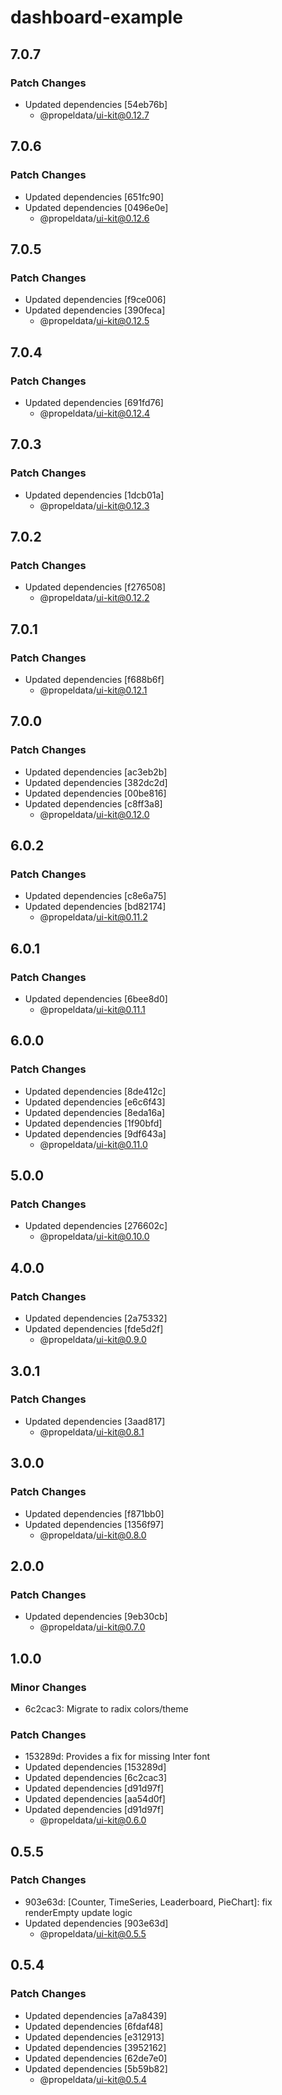 # dashboard-example

## 7.0.7

### Patch Changes

- Updated dependencies [54eb76b]
  - @propeldata/ui-kit@0.12.7

## 7.0.6

### Patch Changes

- Updated dependencies [651fc90]
- Updated dependencies [0496e0e]
  - @propeldata/ui-kit@0.12.6

## 7.0.5

### Patch Changes

- Updated dependencies [f9ce006]
- Updated dependencies [390feca]
  - @propeldata/ui-kit@0.12.5

## 7.0.4

### Patch Changes

- Updated dependencies [691fd76]
  - @propeldata/ui-kit@0.12.4

## 7.0.3

### Patch Changes

- Updated dependencies [1dcb01a]
  - @propeldata/ui-kit@0.12.3

## 7.0.2

### Patch Changes

- Updated dependencies [f276508]
  - @propeldata/ui-kit@0.12.2

## 7.0.1

### Patch Changes

- Updated dependencies [f688b6f]
  - @propeldata/ui-kit@0.12.1

## 7.0.0

### Patch Changes

- Updated dependencies [ac3eb2b]
- Updated dependencies [382dc2d]
- Updated dependencies [00be816]
- Updated dependencies [c8ff3a8]
  - @propeldata/ui-kit@0.12.0

## 6.0.2

### Patch Changes

- Updated dependencies [c8e6a75]
- Updated dependencies [bd82174]
  - @propeldata/ui-kit@0.11.2

## 6.0.1

### Patch Changes

- Updated dependencies [6bee8d0]
  - @propeldata/ui-kit@0.11.1

## 6.0.0

### Patch Changes

- Updated dependencies [8de412c]
- Updated dependencies [e6c6f43]
- Updated dependencies [8eda16a]
- Updated dependencies [1f90bfd]
- Updated dependencies [9df643a]
  - @propeldata/ui-kit@0.11.0

## 5.0.0

### Patch Changes

- Updated dependencies [276602c]
  - @propeldata/ui-kit@0.10.0

## 4.0.0

### Patch Changes

- Updated dependencies [2a75332]
- Updated dependencies [fde5d2f]
  - @propeldata/ui-kit@0.9.0

## 3.0.1

### Patch Changes

- Updated dependencies [3aad817]
  - @propeldata/ui-kit@0.8.1

## 3.0.0

### Patch Changes

- Updated dependencies [f871bb0]
- Updated dependencies [1356f97]
  - @propeldata/ui-kit@0.8.0

## 2.0.0

### Patch Changes

- Updated dependencies [9eb30cb]
  - @propeldata/ui-kit@0.7.0

## 1.0.0

### Minor Changes

- 6c2cac3: Migrate to radix colors/theme

### Patch Changes

- 153289d: Provides a fix for missing Inter font
- Updated dependencies [153289d]
- Updated dependencies [6c2cac3]
- Updated dependencies [d91d97f]
- Updated dependencies [aa54d0f]
- Updated dependencies [d91d97f]
  - @propeldata/ui-kit@0.6.0

## 0.5.5

### Patch Changes

- 903e63d: [Counter, TimeSeries, Leaderboard, PieChart]: fix renderEmpty update logic
- Updated dependencies [903e63d]
  - @propeldata/ui-kit@0.5.5

## 0.5.4

### Patch Changes

- Updated dependencies [a7a8439]
- Updated dependencies [6fdaf48]
- Updated dependencies [e312913]
- Updated dependencies [3952162]
- Updated dependencies [62de7e0]
- Updated dependencies [5b59b82]
  - @propeldata/ui-kit@0.5.4
